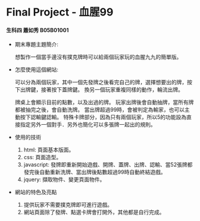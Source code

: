 # Final Project - 血腥99
#### 生科四 蕭如秀 B05B01001

* 期末專題主題簡介:

	想製作一個當手邊沒有撲克牌時可以給兩個玩家玩的血腥九九的簡單版。

* 怎麼使用這個網站:

	可以分為兩個玩家，其中一個先發牌之後看完自己的牌，選擇想要出的牌，按下出牌鍵，接著按下蓋牌鍵。
	換另一個玩家重複同樣的動作，輪流出牌。

	牌桌上會顯示目前的點數，以及出過的牌。
	玩家出牌後會自動抽牌，當所有牌都被抽完之後，會自動洗牌。
	當出牌超過99時，會被判定為輸家，也可以主動按下認輸鍵認輸。
	特殊卡牌部分，因為只有兩個玩家，所以5的功能設為直接指定另外一個對手．另外也簡化可以多張牌一起出的規則。

* 使用的技術
	1. html: 頁面基本版面。
	2. css: 頁面造型。
	3. javascript: 發牌即重新開始遊戲、開牌、蓋牌、出牌、認輸、當52張牌都發完後自動重新洗牌、當出牌後點數超過99時自動終結遊戲。
	4. jquery: 擷取物件、變更頁面物件。 
	
* 網站的特色及亮點
	1. 提供玩家不需要撲克牌即可進行遊戲。
	2. 網站頁面除了發牌、點選卡牌會打開外，其他都是自行完成。 



